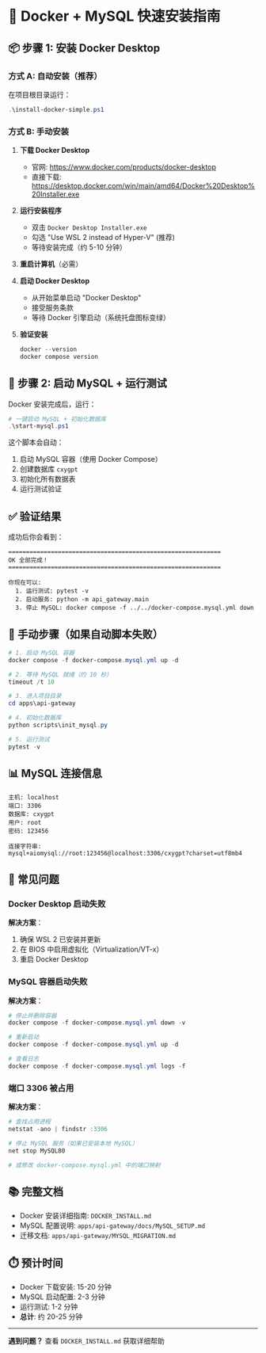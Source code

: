 # 🚀 Docker + MySQL 快速安装指南

## 📦 步骤 1: 安装 Docker Desktop

### 方式 A: 自动安装（推荐）

在项目根目录运行：

```powershell
.\install-docker-simple.ps1
```

### 方式 B: 手动安装

1. **下载 Docker Desktop**
   - 官网: https://www.docker.com/products/docker-desktop
   - 直接下载: https://desktop.docker.com/win/main/amd64/Docker%20Desktop%20Installer.exe

2. **运行安装程序**
   - 双击 `Docker Desktop Installer.exe`
   - 勾选 "Use WSL 2 instead of Hyper-V" (推荐)
   - 等待安装完成（约 5-10 分钟）

3. **重启计算机**（必需）

4. **启动 Docker Desktop**
   - 从开始菜单启动 "Docker Desktop"
   - 接受服务条款
   - 等待 Docker 引擎启动（系统托盘图标变绿）

5. **验证安装**
   ```powershell
   docker --version
   docker compose version
   ```

## 🐬 步骤 2: 启动 MySQL + 运行测试

Docker 安装完成后，运行：

```powershell
# 一键启动 MySQL + 初始化数据库
.\start-mysql.ps1
```

这个脚本会自动：
1. 启动 MySQL 容器（使用 Docker Compose）
2. 创建数据库 `cxygpt`
3. 初始化所有数据表
4. 运行测试验证

## ✅ 验证结果

成功后你会看到：

```
============================================================
OK 全部完成！
============================================================

你现在可以:
  1. 运行测试: pytest -v
  2. 启动服务: python -m api_gateway.main
  3. 停止 MySQL: docker compose -f ../../docker-compose.mysql.yml down
```

## 🔧 手动步骤（如果自动脚本失败）

```powershell
# 1. 启动 MySQL 容器
docker compose -f docker-compose.mysql.yml up -d

# 2. 等待 MySQL 就绪（约 10 秒）
timeout /t 10

# 3. 进入项目目录
cd apps\api-gateway

# 4. 初始化数据库
python scripts\init_mysql.py

# 5. 运行测试
pytest -v
```

## 📊 MySQL 连接信息

```
主机: localhost
端口: 3306
数据库: cxygpt
用户: root
密码: 123456

连接字符串:
mysql+aiomysql://root:123456@localhost:3306/cxygpt?charset=utf8mb4
```

## 🐛 常见问题

### Docker Desktop 启动失败

**解决方案**：
1. 确保 WSL 2 已安装并更新
2. 在 BIOS 中启用虚拟化（Virtualization/VT-x）
3. 重启 Docker Desktop

### MySQL 容器启动失败

**解决方案**：
```powershell
# 停止并删除容器
docker compose -f docker-compose.mysql.yml down -v

# 重新启动
docker compose -f docker-compose.mysql.yml up -d

# 查看日志
docker compose -f docker-compose.mysql.yml logs -f
```

### 端口 3306 被占用

**解决方案**：
```powershell
# 查找占用进程
netstat -ano | findstr :3306

# 停止 MySQL 服务（如果已安装本地 MySQL）
net stop MySQL80

# 或修改 docker-compose.mysql.yml 中的端口映射
```

## 📚 完整文档

- Docker 安装详细指南: `DOCKER_INSTALL.md`
- MySQL 配置说明: `apps/api-gateway/docs/MySQL_SETUP.md`
- 迁移文档: `apps/api-gateway/MYSQL_MIGRATION.md`

## ⏱️ 预计时间

- Docker 下载安装: 15-20 分钟
- MySQL 启动配置: 2-3 分钟
- 运行测试: 1-2 分钟
- **总计**: 约 20-25 分钟

---

**遇到问题？** 查看 `DOCKER_INSTALL.md` 获取详细帮助
